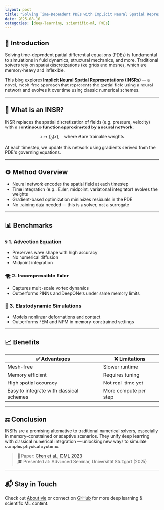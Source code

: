 ```yaml
---
layout: post
title: "Solving Time-Dependent PDEs with Implicit Neural Spatial Representations"
date: 2025-08-10
categories: [deep-learning, scientific-ml, PDEs]
---
```


## 🧩 Introduction

Solving time-dependent partial differential equations (PDEs) is fundamental to simulations in fluid dynamics, structural mechanics, and more. Traditional solvers rely on spatial discretizations like grids and meshes, which are memory-heavy and inflexible.

This blog explores **Implicit Neural Spatial Representations (INSRs)** — a novel, mesh-free approach that represents the spatial field using a neural network and evolves it over time using classic numerical schemes.

---

## 🌌 What is an INSR?

INSR replaces the spatial discretization of fields (e.g. pressure, velocity) with a **continuous function approximated by a neural network**:

$$
x \mapsto f_\theta(x), \quad \text{where } \theta \text{ are trainable weights}
$$

At each timestep, we update this network using gradients derived from the PDE's governing equations.

---

## ⚙️ Method Overview

- Neural network encodes the spatial field at each timestep
- Time integration (e.g., Euler, midpoint, variational integrator) evolves the weights
- Gradient-based optimization minimizes residuals in the PDE
- No training data needed — this is a solver, not a surrogate

---

## 📊 Benchmarks

### 🌀 1. Advection Equation
- Preserves wave shape with high accuracy
- No numerical diffusion
- Midpoint integration

### 🌪️ 2. Incompressible Euler
- Captures multi-scale vortex dynamics
- Outperforms PINNs and DeepONets under same memory limits

### 🧱 3. Elastodynamic Simulations
- Models nonlinear deformations and contact
- Outperforms FEM and MPM in memory-constrained settings

---

## 📈 Benefits

| ✅ Advantages | ❌ Limitations |
|--------------|----------------|
| Mesh-free | Slower runtime |
| Memory efficient | Requires tuning |
| High spatial accuracy | Not real-time yet |
| Easy to integrate with classical schemes | More compute per step |

---

## 🔚 Conclusion

INSRs are a promising alternative to traditional numerical solvers, especially in memory-constrained or adaptive scenarios. They unify deep learning with classical numerical integration — unlocking new ways to simulate complex physical systems.

> 📌 Paper: [Chen et al., ICML 2023](https://arxiv.org/abs/2210.00124)  
> 🎓 Presented at: Advanced Seminar, Universität Stuttgart (2025)

---

## 📬 Stay in Touch

Check out [About Me](/about/) or connect on [GitHub](https://github.com/aveen28) for more deep learning & scientific ML content.
